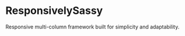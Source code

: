 ResponsivelySassy
=================

  Responsive multi-column framework built for simplicity and adaptability.
